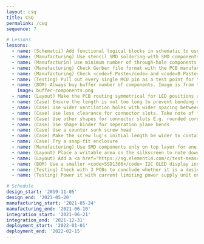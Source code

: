 ```yaml
---
layout: csq
title: CSQ
permalink: /csq
sequence: 7

# Lessons
lessons:
  - name: (Schematci) Add functional logical blocks in schematic to use similar circuits in future versions or other projects
  - name: (Manufacturing) Use stencil SMD soldering with SMD components only if it is necessary. Else, use a PCB assembly service.
  - name: (Manufacturin) Use minimum number of through-hole components
  - name: (Manufacturing) Check Gerber file format with the PCB manufacturer before rendering them
  - name: (Manufacturing) Check <code>F.Paste</code> and <code>B.Paste</code> layers for SMD stencil pattern
  - name: (Testing) Pull out every single MCU pin as a test point for the first version of the project.
  - name: (BOM) Always buy buffer number of components. Image is from the book Designing Electronics That Work by Hunter Scott.
    image: buffer-components.png
  - name: (Layout) Make the PCB routing symmetrical for LED positions and connector slots
  - name: (Case) Ensure the length is not too long to prevent bending of the material
  - name: (Case) Use wider ventilation holes with wider spacing between each of them
  - name: (Case) Use less clearance for connector slots. Take note of finger access
  - name: (Case) Use other shapes for connector slots E.g. rounded corner or trapezoid
  - name: (Case) Use shape binder for seperation plane bends
  - name: (Case) Use a counter sunk screw head
  - name: (Case) Make the screw lug's initial length be wider to contain the screw head so that it can sink into the surface
  - name: (Case) Try a snap-fit enclosure
  - name: (Manufacturing) Use SMD components only on top layer for one-step manual SMD stencil soldering process
  - name: (Layout) Place a writable area on the silkscreen to note down LoRa node address, PCB number, frequency or other info
  - name: (Layout) Add a <a href="https://sg.element14.com/c/test-measurement/test-connectors-ic-clips/pcb-test-points?connector-mounting=surface-mount">surface mount PCB test point</a> for <code>VBAT</code>, <code>VBUS</code>, <code>3.3V</code>, <code>5V</code>, <code>GND</code> and SPI points.
  - name: (BOM) Use a smaller <code>SSD1306</code> I2C OLED display instead of E-Ink. It's cheaper and easier to source and buy.
  - name: (Testing) Check with 3 PCBs to conclude whether it is a design issue or a soldering / manufacturing / assembly issue
  - name: (Testing) Power it with current limiting power supply unit only. Check all the power test points such as <code>VBAT</code>, <code>VBUS</code>, <code>3.3V</code>, <code>5V</code>, <code>GND</code>.

# Schedule
design_start: '2019-11-05'
design_end: '2021-05-20'
manufacturing_start: '2021-05-24'
manufacturing_end: '2021-06-10'
integration_start: '2021-06-21'
integration_end: '2021-12-31'
deployment_start: '2022-01-01'
deployment_end: '2022-02-15'
---
```

